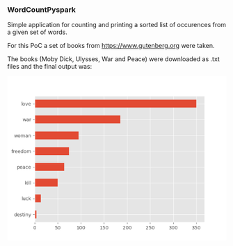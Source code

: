 ### WordCountPyspark

Simple application for counting and printing a sorted list of occurences from a given set of words. 

For this PoC a set of books from https://www.gutenberg.org were taken. 

The books (Moby Dick, Ulysses, War and Peace) were downloaded as .txt files and the final output was:

![word_ranking_image](word_ranking.png)
